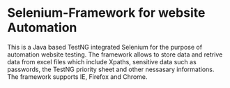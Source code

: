 # Selenium-Framework for website Automation
This is a Java based TestNG integrated Selenium for the purpose of automation website testing.
The framework allows to store data and retrive data from excel files which include Xpaths, sensitive data such as passwords, the TestNG priority sheet and other nessasary informations.
The framework supports IE, Firefox and Chrome.
